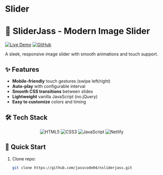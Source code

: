 # Slider

# 🎨 SliderJass - Modern Image Slider

[![Live Demo](https://img.shields.io/badge/🚀_Live_Demo-000?style=for-the-badge&logo=netlify&logoColor=00C7B7)](https://nsliderjass.netlify.app/)
[![GitHub](https://img.shields.io/badge/💻_View_Code-181717?style=for-the-badge&logo=github)](https://github.com/jasscode04/nsliderjass)

A sleek, responsive image slider with smooth animations and touch support.



## ✨ Features

- **Mobile-friendly** touch gestures (swipe left/right)
- **Auto-play** with configurable interval
- **Smooth CSS transitions** between slides
- **Lightweight** vanilla JavaScript (no jQuery)
- **Easy to customize** colors and timing

## 🛠️ Tech Stack

<p align="center">
  <img src="https://img.shields.io/badge/HTML5-E34F26?logo=html5&logoColor=white" alt="HTML5">
  <img src="https://img.shields.io/badge/CSS3-1572B6?logo=css3&logoColor=white" alt="CSS3">
  <img src="https://img.shields.io/badge/JavaScript-F7DF1E?logo=javascript&logoColor=black" alt="JavaScript">
  <img src="https://img.shields.io/badge/Netlify-00C7B7?logo=netlify&logoColor=white" alt="Netlify">
</p>

## 🚀 Quick Start

1. Clone repo:
   ```bash
   git clone https://github.com/jasscode04/nsliderjass.git
